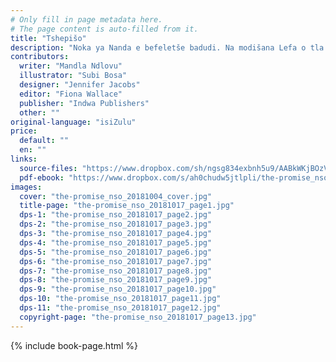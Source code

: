 ```yaml
---
# Only fill in page metadata here.
# The page content is auto-filled from it.
title: "Tshepišo"
description: "Noka ya Nanda e befeletše badudi. Na modišana Lefa o tla phethagatša tshepišo ya gagwe?"
contributors:
  writer: "Mandla Ndlovu"
  illustrator: "Subi Bosa"
  designer: "Jennifer Jacobs"
  editor: "Fiona Wallace"
  publisher: "Indwa Publishers"
  other: ""
original-language: "isiZulu"
price:
  default: ""
  en: ""
links:
  source-files: "https://www.dropbox.com/sh/ngsg834exbnh5u9/AABkWKjBOzV2XGtPeNLAOsqMa?dl=0"
  pdf-ebook: "https://www.dropbox.com/s/ah0chudw5jtlpli/the-promise_nso_20181017.pdf?dl=0"
images:
  cover: "the-promise_nso_20181004_cover.jpg"
  title-page: "the-promise_nso_20181017_page1.jpg"
  dps-1: "the-promise_nso_20181017_page2.jpg"
  dps-2: "the-promise_nso_20181017_page3.jpg"
  dps-3: "the-promise_nso_20181017_page4.jpg"
  dps-4: "the-promise_nso_20181017_page5.jpg"
  dps-5: "the-promise_nso_20181017_page6.jpg"
  dps-6: "the-promise_nso_20181017_page7.jpg"
  dps-7: "the-promise_nso_20181017_page8.jpg"
  dps-8: "the-promise_nso_20181017_page9.jpg"
  dps-9: "the-promise_nso_20181017_page10.jpg"
  dps-10: "the-promise_nso_20181017_page11.jpg"
  dps-11: "the-promise_nso_20181017_page12.jpg"
  copyright-page: "the-promise_nso_20181017_page13.jpg"
---
```


{% include book-page.html %}
